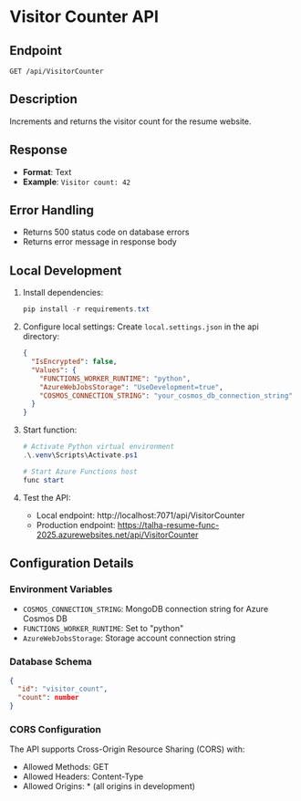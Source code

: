 # Visitor Counter API

## Endpoint

`GET /api/VisitorCounter`

## Description

Increments and returns the visitor count for the resume website.

## Response

- **Format**: Text
- **Example**: `Visitor count: 42`

## Error Handling

- Returns 500 status code on database errors
- Returns error message in response body

## Local Development

1. Install dependencies:

   ```powershell
   pip install -r requirements.txt
   ```

2. Configure local settings:
   Create `local.settings.json` in the api directory:

   ```json
   {
     "IsEncrypted": false,
     "Values": {
       "FUNCTIONS_WORKER_RUNTIME": "python",
       "AzureWebJobsStorage": "UseDevelopment=true",
       "COSMOS_CONNECTION_STRING": "your_cosmos_db_connection_string"
     }
   }
   ```

3. Start function:

   ```powershell
   # Activate Python virtual environment
   .\.venv\Scripts\Activate.ps1

   # Start Azure Functions host
   func start
   ```

4. Test the API:
   - Local endpoint: http://localhost:7071/api/VisitorCounter
   - Production endpoint: https://talha-resume-func-2025.azurewebsites.net/api/VisitorCounter

## Configuration Details

### Environment Variables

- `COSMOS_CONNECTION_STRING`: MongoDB connection string for Azure Cosmos DB
- `FUNCTIONS_WORKER_RUNTIME`: Set to "python"
- `AzureWebJobsStorage`: Storage account connection string

### Database Schema

```json
{
  "id": "visitor_count",
  "count": number
}
```

### CORS Configuration

The API supports Cross-Origin Resource Sharing (CORS) with:

- Allowed Methods: GET
- Allowed Headers: Content-Type
- Allowed Origins: \* (all origins in development)

